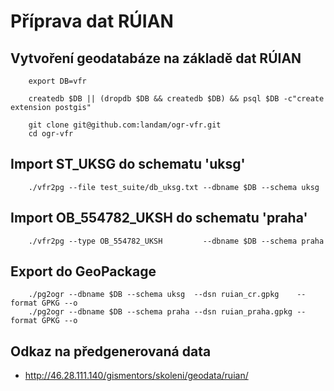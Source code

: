 Příprava dat RÚIAN
==================

Vytvoření geodatabáze na základě dat RÚIAN
------------------------------------------

        export DB=vfr
        
        createdb $DB || (dropdb $DB && createdb $DB) && psql $DB -c"create extension postgis"
        
        git clone git@github.com:landam/ogr-vfr.git
        cd ogr-vfr
        
Import ST_UKSG do schematu 'uksg'
---------------------------------

        ./vfr2pg --file test_suite/db_uksg.txt --dbname $DB --schema uksg

Import OB_554782_UKSH do schematu 'praha'
-----------------------------------------

        ./vfr2pg --type OB_554782_UKSH         --dbname $DB --schema praha

Export do GeoPackage
--------------------

        ./pg2ogr --dbname $DB --schema uksg  --dsn ruian_cr.gpkg    --format GPKG --o
        ./pg2ogr --dbname $DB --schema praha --dsn ruian_praha.gpkg --format GPKG --o

Odkaz na předgenerovaná data
----------------------------

* http://46.28.111.140/gismentors/skoleni/geodata/ruian/
